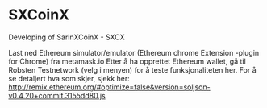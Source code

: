 # SXCoinX
Developing of SarinXCoinX - SXCX

Last ned Ethereum simulator/emulator (Ethereum chrome Extension -plugin for Chrome) fra metamask.io
Etter å ha opprettet Ethereum wallet, gå til Robsten Testnetwork (velg i menyen) for å teste funksjonaliteten her.
For å se detaljert hva som skjer, sjekk her: http://remix.ethereum.org/#optimize=false&version=soljson-v0.4.20+commit.3155dd80.js



